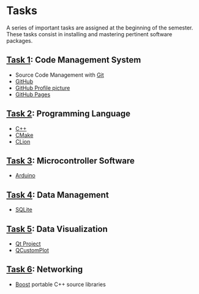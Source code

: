 # Tasks

A series of important tasks are assigned at the beginning of the semester.
These tasks consist in installing and mastering pertinent software packages.

## [Task 1](./1task.md): Code Management System
* Source Code Management with [Git](http://git-scm.com/)
* [GitHub](https://github.com/)
* [GitHub Profile picture](https://help.github.com/articles/how-do-i-set-up-my-profile-picture/)
* [GitHub Pages](https://pages.github.com/)

## [Task 2](./2task.md): Programming Language
* [C++](http://www.cplusplus.com/)
* [CMake](http://www.cmake.org/)
* [CLion](https://www.jetbrains.com/clion/)

## [Task 3](./3task.md): Microcontroller Software
* [Arduino](http://www.arduino.cc/)

## [Task 4](./4task.md): Data Management
* [SQLite](http://www.sqlite.org/)

## [Task 5](./5task.md): Data Visualization
* [Qt Project](http://www.qt.io/developers/)
* [QCustomPlot](http://www.qcustomplot.com/)

## [Task 6](./6task.md): Networking
* [Boost](http://www.boost.org/) portable C++ source libraries
